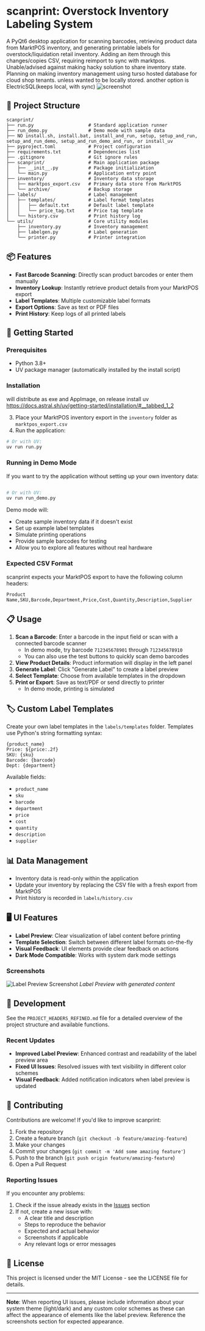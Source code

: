 # scanprint: Overstock Inventory Labeling System

A PyQt6 desktop application for scanning barcodes, retrieving product data from MarktPOS inventory, and generating printable labels for overstock/liquidation retail inventory.
Adding an item through this changes/copies CSV, requiring reimport to sync with marktpos. Unable/advised against making hacky solution to share inventory state. 
Planning on making inventory management using turso hosted database for cloud shop tenants. unless wanted to be locally stored. another option is ElectricSQL(keeps local, with sync)
![screenshot](https://github.com/user-attachments/assets/e6a78978-bb8a-42d8-aba1-ac8f0c63a04f)

## 📁 Project Structure

```
scanprint/
├── run.py                    # Standard application runner
├── run_demo.py               # Demo mode with sample data
├── NO install.sh, install.bat, install_and_run, setup, setup_and_run, setup_and_run_demo, setup_and_run_demo_and_run, or install_uv
├── pyproject.toml            # Project configuration
├── requirements.txt          # Dependencies list
├── .gitignore                # Git ignore rules
├── scanprint/                # Main application package
│   ├── __init__.py           # Package initialization
│   └── main.py               # Application entry point
├── inventory/                # Inventory data storage
│   ├── marktpos_export.csv   # Primary data store from MarktPOS
│   └── archive/              # Backup storage
├── labels/                   # Label management
│   ├── templates/            # Label format templates
│   │   ├── default.txt       # Default label template
│   │   └── price_tag.txt     # Price tag template
│   └── history.csv           # Print history log
└── utils/                    # Core utility modules
    ├── inventory.py          # Inventory management
    ├── labelgen.py           # Label generation
    └── printer.py            # Printer integration
```

## 📦 Features

- **Fast Barcode Scanning**: Directly scan product barcodes or enter them manually
- **Inventory Lookup**: Instantly retrieve product details from your MarktPOS export
- **Label Templates**: Multiple customizable label formats
- **Export Options**: Save as text or PDF files
- **Print History**: Keep logs of all printed labels

## 🚀 Getting Started

### Prerequisites

- Python 3.8+
- UV package manager (automatically installed by the install script)

### Installation

will distribute as exe and AppImage, on release
install uv
https://docs.astral.sh/uv/getting-started/installation/#__tabbed_1_2


3. Place your MarktPOS inventory export in the `inventory` folder as `marktpos_export.csv`
4. Run the application:

```bash
# Or with UV:
uv run run.py
```

### Running in Demo Mode

If you want to try the application without setting up your own inventory data:

```bash

# Or with UV:
uv run run_demo.py


```

Demo mode will:
- Create sample inventory data if it doesn't exist
- Set up example label templates
- Simulate printing operations
- Provide sample barcodes for testing
- Allow you to explore all features without real hardware

### Expected CSV Format

scanprint expects your MarktPOS export to have the following column headers:

```
Product Name,SKU,Barcode,Department,Price,Cost,Quantity,Description,Supplier
```

## 📋 Usage

1. **Scan a Barcode**: Enter a barcode in the input field or scan with a connected barcode scanner
   - In demo mode, try barcode `712345678901` through `712345678910`
   - You can also use the test buttons to quickly scan demo barcodes
2. **View Product Details**: Product information will display in the left panel
3. **Generate Label**: Click "Generate Label" to create a label preview
4. **Select Template**: Choose from available templates in the dropdown
5. **Print or Export**: Save as text/PDF or send directly to printer
   - In demo mode, printing is simulated

## 🏷️ Custom Label Templates

Create your own label templates in the `labels/templates` folder. Templates use Python's string formatting syntax:

```
{product_name}
Price: ${price:.2f}
SKU: {sku}
Barcode: {barcode}
Dept: {department}
```

Available fields:
- `product_name`
- `sku`
- `barcode`
- `department`
- `price`
- `cost`
- `quantity`
- `description`
- `supplier`

## 📊 Data Management

- Inventory data is read-only within the application
- Update your inventory by replacing the CSV file with a fresh export from MarktPOS
- Print history is recorded in `labels/history.csv`

## 🖥️ UI Features

- **Label Preview**: Clear visualization of label content before printing
- **Template Selection**: Switch between different label formats on-the-fly
- **Visual Feedback**: UI elements provide clear feedback on actions
- **Dark Mode Compatible**: Works with system dark mode settings

### Screenshots

![Label Preview Screenshot](https://i.imgur.com/example.png)
*Label Preview with generated content*

## 🔧 Development

See the `PROJECT_HEADERS_REFINED.md` file for a detailed overview of the project structure and available functions.

### Recent Updates

- **Improved Label Preview**: Enhanced contrast and readability of the label preview area
- **Fixed UI Issues**: Resolved issues with text visibility in different color schemes
- **Visual Feedback**: Added notification indicators when label preview is updated

## 🤝 Contributing

Contributions are welcome! If you'd like to improve scanprint:

1. Fork the repository
2. Create a feature branch (`git checkout -b feature/amazing-feature`)
3. Make your changes
4. Commit your changes (`git commit -m 'Add some amazing feature'`)
5. Push to the branch (`git push origin feature/amazing-feature`)
6. Open a Pull Request

### Reporting Issues

If you encounter any problems:

1. Check if the issue already exists in the [Issues](https://github.com/yourusername/scanprint/issues) section
2. If not, create a new issue with:
   - A clear title and description
   - Steps to reproduce the behavior
   - Expected and actual behavior
   - Screenshots if applicable
   - Any relevant logs or error messages


## 📄 License

This project is licensed under the MIT License - see the LICENSE file for details.

---

**Note**: When reporting UI issues, please include information about your system theme (light/dark) and any custom color schemes as these can affect the appearance of elements like the label preview. Reference the screenshots section for expected appearance.
